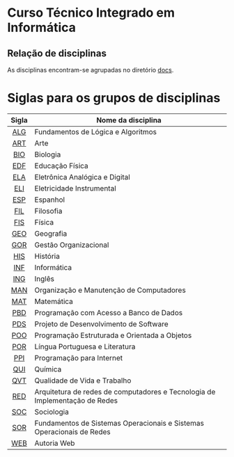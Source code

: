 # Curso Técnico Integrado em Informática
   
## Relação de disciplinas

As disciplinas encontram-se agrupadas no diretório [docs](./docs). 

# Siglas para os grupos de disciplinas

|          Sigla           | Nome da disciplina                                                          |
| :----------------------: | --------------------------------------------------------------------------- |
| [ALG](docs/alg) | Fundamentos de Lógica e Algoritmos                                          |
| [ART](docs/art) | Arte                                                                        |
| [BIO](docs/bio) | Biologia                                                                    |
| [EDF](docs/edf) | Educação Física                                                             |
| [ELA](docs/ela) | Eletrônica Analógica e Digital                                              |
| [ELI](docs/eli) | Eletricidade Instrumental                                                   |
| [ESP](docs/esp) | Espanhol                                                                    |
| [FIL](docs/fil) | Filosofia                                                                   |
| [FIS](docs/fis) | Física                                                                      |
| [GEO](docs/geo) | Geografia                                                                   |
| [GOR](docs/gor) | Gestão Organizacional                                                       |
| [HIS](docs/his) | História                                                                    |
| [INF](docs/inf) | Informática                                                                 |
| [ING](docs/ing) | Inglês                                                                      |
| [MAN](docs/man) | Organização e Manutenção de Computadores                                    |
| [MAT](docs/mat) | Matemática                                                                  |
| [PBD](docs/pbd) | Programação com Acesso a Banco de Dados                                     |
| [PDS](docs/pds) | Projeto de Desenvolvimento de Software                                      |
| [POO](docs/poo) | Programação Estruturada e Orientada a Objetos                               |
| [POR](docs/por) | Língua Portuguesa e Literatura                                              |
| [PPI](docs/ppi) | Programação para Internet                                                   |
| [QUI](docs/qui) | Química                                                                     |
| [QVT](docs/qvt) | Qualidade de Vida e Trabalho                                                |
| [RED](docs/red) | Arquitetura de redes de computadores e Tecnologia de Implementação de Redes |
| [SOC](docs/soc) | Sociologia                                                                  |
| [SOR](docs/sor) | Fundamentos de Sistemas Operacionais e Sistemas Operacionais de Redes       |
| [WEB](docs/web) | Autoria Web                                                                 |
